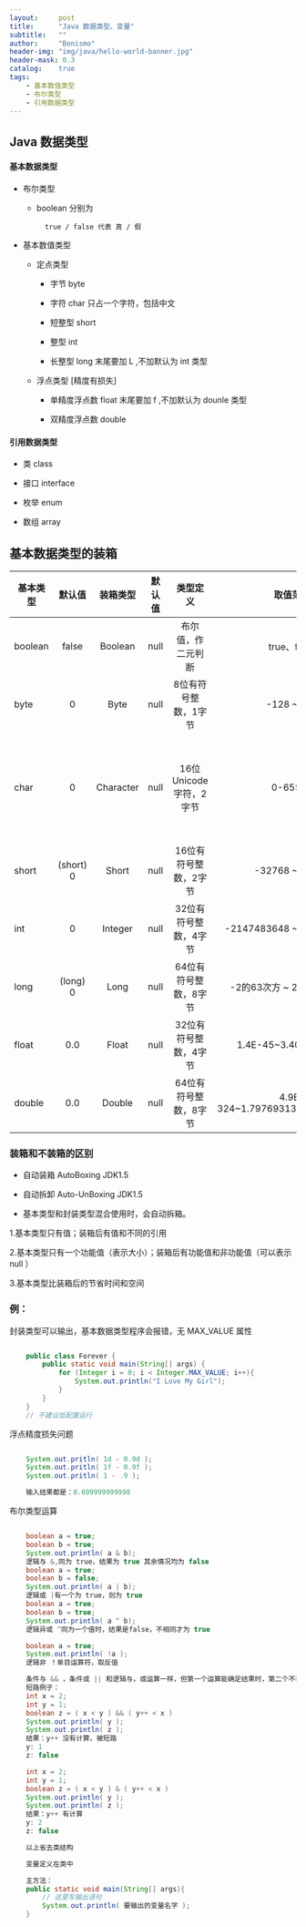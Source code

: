 ```yaml
---
layout:     post
title:      "Java 数据类型、变量"
subtitle:   ""
author:     "Bonismo"
header-img: "img/java/hello-world-banner.jpg"
header-mask: 0.3
catalog:    true
tags:
    - 基本数值类型
    - 布尔类型
    - 引用数据类型
---
```


## Java 数据类型

#### 基本数据类型

   - 布尔类型

        - boolean 分别为

                true / false 代表 真 / 假

   - 基本数值类型

        - 定点类型

            * 字节 byte

            * 字符 char 只占一个字符，包括中文

            * 短整型 short

            * 整型 int

            * 长整型 long 末尾要加 L ,不加默认为 int 类型

        - 浮点类型 [精度有损失]

            * 单精度浮点数 float  末尾要加 f ,不加默认为 dounle 类型

            * 双精度浮点数 double

#### 引用数据类型

   - 类 class

   - 接口 interface

   - 枚举 enum

   - 数组 array

## 基本数据类型的装箱

|基本类型|默认值|装箱类型|默认值|类型定义|取值范围|备注|
|---|:---:|:---:|:---:|:---:|:---:|:---:|
|boolean|false|Boolean|null|布尔值，作二元判断|true、false|
|byte|0|Byte|null|8位有符号整数，1字节|-128 ~ 127||
|char|0|Character|null|16位Unicode字符，2字节|0-65535|名称不同，char必须使用(int)强转|
|short|(short) 0|Short|null|16位有符号整数，2字节|-32768 ~ 32767||
|int|0|Integer|null|32位有符号整数，4字节|-2147483648 ~ 2147483647 |名称不同|
|long|(long) 0|Long|null|64位有符号整数，8字节|-2的63次方 ~ 2的63次方 -1)||
|float|0.0|Float|null|32位有符号整数，4字节|1.4E-45~3.4028235E38||
|double|0.0|Double|null|64位有符号整数，8字节|4.9E-324~1.7976931348623157E308||


### 装箱和不装箱的区别

- 自动装箱 AutoBoxing JDK1.5

- 自动拆卸 Auto-UnBoxing JDK1.5

- 基本类型和封装类型混合使用时，会自动拆箱。

1.基本类型只有值；装箱后有值和不同的引用

2.基本类型只有一个功能值（表示大小）；装箱后有功能值和非功能值（可以表示 null ）

3.基本类型比装箱后的节省时间和空间

### 例：

封装类型可以输出，基本数据类型程序会报错，无 MAX_VALUE 属性

``` java

    public class Forever {
        public static void main(String[] args) {
            for (Integer i = 0; i < Integer.MAX_VALUE; i++){
                System.out.println("I Love My Girl");
            }
        }
    }
    // 不建议低配置运行
```

浮点精度损失问题

```java

    System.out.pritln( 1d - 0.9d );
    System.out.pritln( 1f - 0.9f );
    System.out.pritln( 1 - .9 );

    输入结果都是：0.099999999998

```


布尔类型运算

``` java

    boolean a = true;
    boolean b = true;
    System.out.println( a & b);
    逻辑与 &,同为 true，结果为 true 其余情况均为 false
    boolean a = true;
    boolean b = false;
    System.out.println( a | b);
    逻辑或 |有一个为 true，则为 true
    boolean a = true;
    boolean b = true;
    System.out.println( a ^ b);
    逻辑异或 ^同为一个值时，结果是false，不相同才为 true

    boolean a = true;
    System.out.println( !a );
    逻辑非 ！单目运算符，取反值

    条件与 && ，条件或 || 和逻辑与，或运算一样，但第一个运算能确定结果时，第二个不再计算，即短路。
    短路例子：
    int x = 2;
    int y = 1;
    boolean z = ( x < y ) && ( y++ < x )
    System.out.println( y );
    System.out.println( z );
    结果：y++ 没有计算，被短路
    y: 1
    z: false

    int x = 2;
    int y = 1;
    boolean z = ( x < y ) & ( y++ < x )
    System.out.println( y );
    System.out.println( z );
    结果：y++ 有计算
    y: 2
    z: false

    以上省去类结构

    变量定义在类中

    主方法：
    public static void main(String[] args){
        // 这里写输出语句
        System.out.println( 要输出的变量名字 );
    }

```